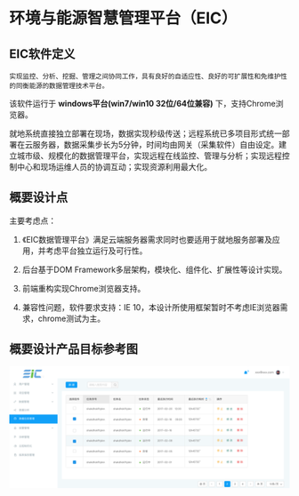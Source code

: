 # 环境与能源智慧管理平台（EIC）

## EIC软件定义

```
实现监控、分析、挖掘、管理之间协同工作，具有良好的自适应性、良好的可扩展性和免维护性的同衡能源的数据管理技术平台。
```

该软件运行于 **windows平台\(win7/win10 32位/64位兼容\)** 下，支持Chrome浏览器。

就地系统直接独立部署在现场，数据实现秒级传送；远程系统已多项目形式统一部署在云服务器，数据采集步长为5分钟，时间均由网关（采集软件）自由设定。建立城市级、规模化的数据管理平台，实现远程在线监控、管理与分析；实现远程控制中心和现场运维人员的协调互动；实现资源利用最大化。

## 概要设计点

主要考虑点：

1. 《EIC数据管理平台》满足云端服务器需求同时也要适用于就地服务部署及应用，并考虑平台独立运行及可行性。

2. 后台基于DOM Framework多层架构，模块化、组件化、扩展性等设计实现。

3. 前端重构实现Chrome浏览器支持。

4. 兼容性问题，软件要求支持：IE 10，本设计所使用框架暂时不考虑IE浏览器需求，chrome测试为主。

## 概要设计产品目标参考图

![](/assets/数据任务管理.png)

